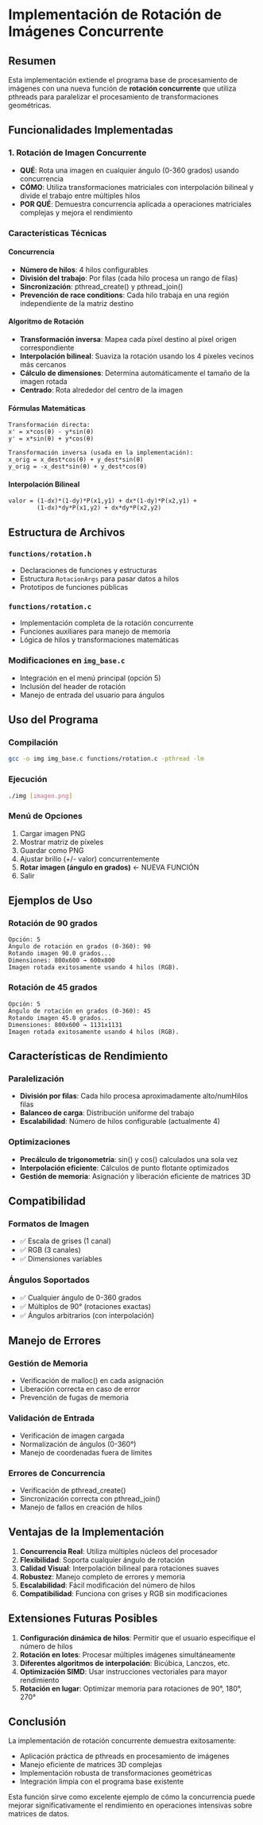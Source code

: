 # Implementación de Rotación de Imágenes Concurrente

## Resumen

Esta implementación extiende el programa base de procesamiento de imágenes con una nueva función de **rotación concurrente** que utiliza pthreads para paralelizar el procesamiento de transformaciones geométricas.

## Funcionalidades Implementadas

### 1. Rotación de Imagen Concurrente

- **QUÉ**: Rota una imagen en cualquier ángulo (0-360 grados) usando concurrencia
- **CÓMO**: Utiliza transformaciones matriciales con interpolación bilineal y divide el trabajo entre múltiples hilos
- **POR QUÉ**: Demuestra concurrencia aplicada a operaciones matriciales complejas y mejora el rendimiento

### Características Técnicas

#### Concurrencia

- **Número de hilos**: 4 hilos configurables
- **División del trabajo**: Por filas (cada hilo procesa un rango de filas)
- **Sincronización**: pthread_create() y pthread_join()
- **Prevención de race conditions**: Cada hilo trabaja en una región independiente de la matriz destino

#### Algoritmo de Rotación

- **Transformación inversa**: Mapea cada píxel destino al píxel origen correspondiente
- **Interpolación bilineal**: Suaviza la rotación usando los 4 píxeles vecinos más cercanos
- **Cálculo de dimensiones**: Determina automáticamente el tamaño de la imagen rotada
- **Centrado**: Rota alrededor del centro de la imagen

#### Fórmulas Matemáticas

```
Transformación directa:
x' = x*cos(θ) - y*sin(θ)
y' = x*sin(θ) + y*cos(θ)

Transformación inversa (usada en la implementación):
x_orig = x_dest*cos(θ) + y_dest*sin(θ)
y_orig = -x_dest*sin(θ) + y_dest*cos(θ)
```

#### Interpolación Bilineal

```
valor = (1-dx)*(1-dy)*P(x1,y1) + dx*(1-dy)*P(x2,y1) +
        (1-dx)*dy*P(x1,y2) + dx*dy*P(x2,y2)
```

## Estructura de Archivos

### `functions/rotation.h`

- Declaraciones de funciones y estructuras
- Estructura `RotacionArgs` para pasar datos a hilos
- Prototipos de funciones públicas

### `functions/rotation.c`

- Implementación completa de la rotación concurrente
- Funciones auxiliares para manejo de memoria
- Lógica de hilos y transformaciones matemáticas

### Modificaciones en `img_base.c`

- Integración en el menú principal (opción 5)
- Inclusión del header de rotación
- Manejo de entrada del usuario para ángulos

## Uso del Programa

### Compilación

```bash
gcc -o img img_base.c functions/rotation.c -pthread -lm
```

### Ejecución

```bash
./img [imagen.png]
```

### Menú de Opciones

1. Cargar imagen PNG
2. Mostrar matriz de píxeles
3. Guardar como PNG
4. Ajustar brillo (+/- valor) concurrentemente
5. **Rotar imagen (ángulo en grados)** ← NUEVA FUNCIÓN
6. Salir

## Ejemplos de Uso

### Rotación de 90 grados

```
Opción: 5
Ángulo de rotación en grados (0-360): 90
Rotando imagen 90.0 grados...
Dimensiones: 800x600 → 600x800
Imagen rotada exitosamente usando 4 hilos (RGB).
```

### Rotación de 45 grados

```
Opción: 5
Ángulo de rotación en grados (0-360): 45
Rotando imagen 45.0 grados...
Dimensiones: 800x600 → 1131x1131
Imagen rotada exitosamente usando 4 hilos (RGB).
```

## Características de Rendimiento

### Paralelización

- **División por filas**: Cada hilo procesa aproximadamente alto/numHilos filas
- **Balanceo de carga**: Distribución uniforme del trabajo
- **Escalabilidad**: Número de hilos configurable (actualmente 4)

### Optimizaciones

- **Precálculo de trigonometría**: sin() y cos() calculados una sola vez
- **Interpolación eficiente**: Cálculos de punto flotante optimizados
- **Gestión de memoria**: Asignación y liberación eficiente de matrices 3D

## Compatibilidad

### Formatos de Imagen

- ✅ Escala de grises (1 canal)
- ✅ RGB (3 canales)
- ✅ Dimensiones variables

### Ángulos Soportados

- ✅ Cualquier ángulo de 0-360 grados
- ✅ Múltiplos de 90° (rotaciones exactas)
- ✅ Ángulos arbitrarios (con interpolación)

## Manejo de Errores

### Gestión de Memoria

- Verificación de malloc() en cada asignación
- Liberación correcta en caso de error
- Prevención de fugas de memoria

### Validación de Entrada

- Verificación de imagen cargada
- Normalización de ángulos (0-360°)
- Manejo de coordenadas fuera de límites

### Errores de Concurrencia

- Verificación de pthread_create()
- Sincronización correcta con pthread_join()
- Manejo de fallos en creación de hilos

## Ventajas de la Implementación

1. **Concurrencia Real**: Utiliza múltiples núcleos del procesador
2. **Flexibilidad**: Soporta cualquier ángulo de rotación
3. **Calidad Visual**: Interpolación bilineal para rotaciones suaves
4. **Robustez**: Manejo completo de errores y memoria
5. **Escalabilidad**: Fácil modificación del número de hilos
6. **Compatibilidad**: Funciona con grises y RGB sin modificaciones

## Extensiones Futuras Posibles

1. **Configuración dinámica de hilos**: Permitir que el usuario especifique el número de hilos
2. **Rotación en lotes**: Procesar múltiples imágenes simultáneamente
3. **Diferentes algoritmos de interpolación**: Bicúbica, Lanczos, etc.
4. **Optimización SIMD**: Usar instrucciones vectoriales para mayor rendimiento
5. **Rotación en lugar**: Optimizar memoria para rotaciones de 90°, 180°, 270°

## Conclusión

La implementación de rotación concurrente demuestra exitosamente:

- Aplicación práctica de pthreads en procesamiento de imágenes
- Manejo eficiente de matrices 3D complejas
- Implementación robusta de transformaciones geométricas
- Integración limpia con el programa base existente

Esta función sirve como excelente ejemplo de cómo la concurrencia puede mejorar significativamente el rendimiento en operaciones intensivas sobre matrices de datos.

